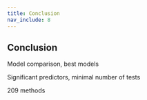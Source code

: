 ```yaml
---
title: Conclusion
nav_include: 8
---
```


## Conclusion
Model comparison, best models

Significant predictors, minimal number of tests

209 methods